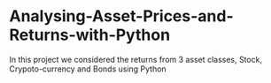 # Analysing-Asset-Prices-and-Returns-with-Python
In this project we considered the returns from 3 asset classes, Stock, Crypoto-currency and Bonds using Python
